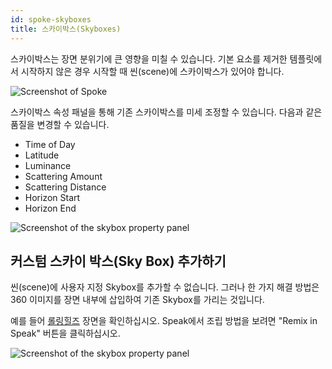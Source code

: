 ```yaml
---
id: spoke-skyboxes
title: 스카이박스(Skyboxes)
---
```


스카이박스는 장면 분위기에 큰 영향을 미칠 수 있습니다. 기본 요소를 제거한 템플릿에서 시작하지 않은 경우 시작할 때 씬(scene)에 스카이박스가 있어야 합니다.

![Screenshot of Spoke](../website/static/img/spoke-skybox.png)

스카이박스 속성 패널을 통해 기존 스카이박스를 미세 조정할 수 있습니다. 다음과 같은 품질을 변경할 수 있습니다.

* Time of Day
* Latitude
* Luminance
* Scattering Amount
* Scattering Distance
* Horizon Start
* Horizon End


![Screenshot of the skybox property panel](../website/static/img/spoke-skybox-properties.png)

## 커스텀 스카이 박스(Sky Box) 추가하기 

씬(scene)에 사용자 지정 Skybox를 추가할 수 없습니다. 그러나 한 가지 해결 방법은 360 이미지를 장면 내부에 삽입하여 기존 Skybox를 가리는 것입니다.

예를 들어 [롤링힐즈](https://hubs.mozilla.com/scenes/iu2htZZ/rolling-hills) 장면을 확인하십시오. Speak에서 조립 방법을 보려면 "Remix in Speak" 버튼을 클릭하십시오.

![Screenshot of the skybox property panel](../website/static/img/spoke-skybox-360.png)